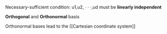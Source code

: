 Necessary-sufficient condition: u1,u2, · · ·,ud must be **linearly independent**

**Orthogonal** and **Orthonormal** basis

Orthonormal bases lead to the [[Cartesian coordinate system]]